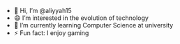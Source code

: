 - 👋 Hi, I’m @aliyyah15
- 😄 I’m interested in the evolution of technology
- 🌱 I’m currently learning Computer Science at university
- ⚡ Fun fact: I enjoy gaming
